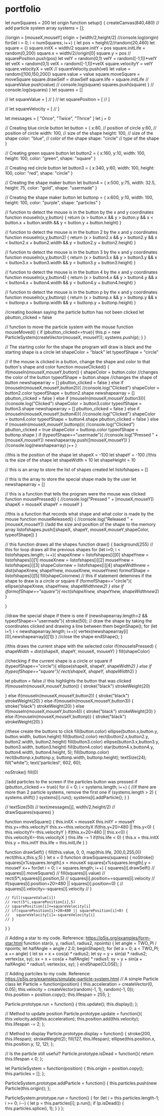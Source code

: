 # portfolio
let numSquares = 200
let origin
function setup() {
  createCanvas(840,480)
  // add particle system array
  systems = [];
  
  //origin = [mouseX,mouseY]
 origin = [width/2,height/2]
//console.log(origin)
  for(let i = 0; i < numSquares; i++) {
    let pos = height/2//random(20,460)
    let square = {}
    square.initX = width/2
    square.initY = pos
    square.initLife = random(0,200)
    square.x = width/2//origin[0]
    square.y = pos
    // squarePosition.push(pos)
    let velY = random(0,1)
    velY = random([-1,1])*velY
    let velX = random(0,1)
    velX = random([-1,1])*velX
    square.velocityY = velY
    square.velocityX = velX
    // squareVelocity.push(vel)
    let value = random([100,150,200])
    square.value = value
    square.moveSquare = moveSquare
    square.drawSelf = drawSelf
    square.life = square.initLife
    // squareValue.push(value)
    // console.log(square)
    squares.push(square)
  }
  // console.log(squares)
}
let squares = []

// let squareValue = [
// ]
// let squarePosition = [
// ]

// let squareVelocity = [
// ]

let messages = [
  "Once",
  "Twice",
  "Thrice"
]
let j = 0

// Creating blue circle button
let button = {
  x:80, // position of circle
  y:60, // position of circle
  width: 100, // size of the shape
  height: 100, // size of the shape
  color: "blue", // color of the shape
  shape: "circle" // type of the shape
}

// Creating green square button
let button2 = {
  x:160,
  y:10,
  width: 100,
  height: 100,
  color: "green",
  shape: "square"
}

// Creating red circle button
let button3 = {
  x:340, 
  y:60, 
  width: 100,
  height: 100,
  color: "red",
  shape: "circle"
}

// Creating the shape maker button
let button4 = {
  x:500, 
  y:75, 
  width: 32.5,
  height: 75,
  color: "gold",
  shape: "usermade"
}

// Creating the shape maker button
let buttonp = {
  x:600, 
  y:10, 
  width: 100,
  height: 100,
  color: "purple",
  shape: "particles"
}


// function to detect the mouse is in the button by the x and y coordinates
function mouseIn(x,y,button) {
  return (x > button.x
  && y > button.y
  && x < button.x + button.width
  && y < button.y + button.height)
}

// function to detect the mouse is in the button 2 by the x and y coordinates
function mouseIn(x,y,button2) {
  return (x > button2.x
  && y > button2.y
  && x < button2.x + button2.width
  && y < button2.y + button2.height)
}

// function to detect the mouse is in the button 3 by the x and y coordinates
function mouseIn(x,y,button3) {
  return (x > button3.x
  && y > button3.y
  && x < button3.x + button3.width
  && y < button3.y + button3.height)
}

// function to detect the mouse is in the button 4 by the x and y coordinates
function mouseIn(x,y,button4) {
  return (x > button4.x
  && y > button4.y
  && x < button4.x + button4.width
  && y < button4.y + button4.height)
}

// function to detect the mouse is in the button p by the x and y coordinates
function mouseIn(x,y,buttonp) {
  return (x > buttonp.x
  && y > buttonp.y
  && x < buttonp.x + buttonp.width
  && y < buttonp.y + buttonp.height)
}

//creating boolean saying the particle button has not been clicked
let pbutton_clicked = false

// function to move the particle system with the mouse
function mouseMoved() {
  if (pbutton_clicked==true){
  this.p = new ParticleSystem(createVector(mouseX, mouseY));
  systems.push(p);
  }
}

// The starting color for the shape the program will draw is black and the starting shape is a circle
let shapeColor = "black"
let typeofShape = "circle"

// if the mouse is clicked in a button, change the shape and color to that button's shape and color
function mouseClicked() {
  if(mouseIn(mouseX,mouseY,button)) {
  shapeColor = button.color //changes the color of the button
  typeofShape = button.shape //changes the shape of button
  newshapearray = []
  pbutton_clicked = false
  } 
  else if (mouseIn(mouseX,mouseY,button2)){
  //console.log("Clicked")
  shapeColor = button2.color
  typeofShape = button2.shape
  newshapearray = []
  pbutton_clicked = false
  } 
  else if (mouseIn(mouseX,mouseY,button3)){
  //console.log("Clicked")
  shapeColor = button3.color
  typeofShape = button3.shape
  newshapearray = []
  pbutton_clicked = false
  }
  else if (mouseIn(mouseX,mouseY,button4)){
    //console.log("Clicked")
    shapeColor = button4.color
    typeofShape = button4.shape
    pbutton_clicked = false
    }
  else if (mouseIn(mouseX,mouseY,buttonp)){
      //console.log("Clicked")
      pbutton_clicked = true
      shapeColor = buttonp.color
      typeofShape = buttonp.shape
      }
    if (typeofShape=="usermade"){
      //console.log("Pressed " + [mouseX,mouseY])
      newshapearray.push([mouseX,mouseY])
    }
   //console.log(newshapearray)
  j++
}

//this is the position of the shape
let shapeX = -100 
let shapeY = -100 
//this is the size of the shape
let shapeWidth = 10
let shapeHeight = 10

// this is an array to store the list of shapes created
let listofshapes = []

// this is the array to store the special shape made by the user
let newshapearray = []

// this is a function that tells the program were the mouse was clicked
function mousePressed() {
  //console.log("Pressed " + [mouseX,mouseY])
  shapeX = mouseX
  shapeY = mouseY
}

//this is a function that records what shape and what color is made by the mouse
function mouseReleased() {
  //console.log("Released " + [mouseX,mouseY])
  //add the size and position of the shape to the memory array
  listofshapes.push([shapeX, shapeY, mouseX,mouseY,shapeColor, typeofShape])
}

// this function draws all the shapes
function draw() {
  background(255)
  // this for loop draws all the previous shapes
  for (let i=0; i < listofshapes.length; i++){
    shapeXnew = listofshapes[i][0]
    shapeYnew = listofshapes[i][1]
    mouseXnew = listofshapes[i][2]
    mouseYnew = listofshapes[i][3]
    shapeColornew = listofshapes[i][4]
    shapeWidthnew = dist(shapeXnew, shapeYnew, mouseXnew, mouseYnew)
    formofShape = listofshapes[i][5]
    fill(shapeColornew)
    // this if statement detemines if the shape to draw is a circle or square
    if (formofShape=="circle"){
      ellipse(shapeXnew, shapeYnew, shapeWidthnew*2)
    } else if (formofShape=="square"){
      rect(shapeXnew, shapeYnew, shapeWidthnew*2)
    }
    
  }

  //draw the special shape if there is one
  if (newshapearray.length>2 && typeofShape=="usermade"){
    stroke(50);
    // draw the shape by taking the coordinates clicked and drawing a line between them
    beginShape();
    for (let i=1; i < newshapearray.length; i++){
      vertex(newshapearray[i][0],newshapearray[i][1])
    }
    //close the shape
    endShape();
}

  //this draws the current shape with the selected color
  if(mouseIsPressed) {
  shapeWidth = dist(shapeX, shapeY, mouseX, mouseY)
  }
  fill(shapeColor)

  //checking if the current shape is a circle or square
  if (typeofShape=="circle"){
    ellipse(shapeX, shapeY, shapeWidth*2)
  } else if (typeofShape=="square"){
    rect(shapeX, shapeY, shapeWidth*2)
  } 

  let pbutton = false
  // this highlights the button that was clicked
  if(mouseIn(mouseX,mouseY,button)) {
    stroke("black")
    strokeWeight(20)
    
  }
  else if(mouseIn(mouseX,mouseY,button2)) {
    stroke("black")
    strokeWeight(20)
  }
  else if(mouseIn(mouseX,mouseY,button3)) {
    stroke("black")
    strokeWeight(20)
  } 
  else if(mouseIn(mouseX,mouseY,button4)) {
    stroke("black")
    strokeWeight(20)
  }
  else if(mouseIn(mouseX,mouseY,buttonp)) {
    stroke("black")
    strokeWeight(20)
  }

  //these create the buttons to click
  fill(button.color)
  ellipse(button.x,button.y, button.width, button.height)
  fill(button2.color)
  rect(button2.x,button2.y, button2.width, button2.height)
  fill(button3.color)
  ellipse(button3.x,button3.y, button3.width, button3.height)
  fill(button4.color)
  star(button4.x,button4.y, button4.width, button4.height, 5);
  fill(buttonp.color)
  rect(buttonp.x,buttonp.y, buttonp.width, buttonp.height);
  textSize(24);
  fill("white");
  text('particles!', 602, 60);
  
  noStroke()
  fill(0)
  
  //add particles to the screen if the particles button was pressed
  if (pbutton_clicked == true){
  for (i = 0; i < systems.length; i++) {
    //if there are more than 2 particle systems, remove the first one
    if (systems.length > 2) {
      systems.shift()
    }
    systems[i].run();
    systems[i].addParticle();
  }
}

  // textSize(50)
  // text(messages[j], width/2,height/2)
  // drawSquares(squares)
}

function moveSquare() {
  this.initX = mouseX
  this.initY = mouseY
    this.y+=this.velocityY
    this.x+=this.velocityX
    if(this.y+20>480 || this.y<0) {
      this.velocityY=-this.velocityY
    }
    if(this.x+20>480 || this.x<0) {
      this.velocityX=-this.velocityX
    }
    this.life -= 1
    if(this.life < 0) {
      this.x = this.initX
      this.y = this.initY
      this.life = this.initLife
    }
}

function drawSelf() {
    fill(this.value, 0, 0, map(this.life, 200,0,255,0))
    rect(this.x,this.y,5)
}
let x = 0
function drawSquares(squares) {
  noStroke()
  squares[x%squares.length].x = mouseX
  squares[x%squares.length].y = mouseY
  x++
  for(let i = 0; i < squares.length; i++) {
    squares[i].drawSelf()
    // squares[i].moveSquare()
    // fill(squares[i].value)
    // rect(5*i,squares[i].position,5)
    // squares[i].position+=squares[i].velocity
    // if(squares[i].position+20>480 || squares[i].position<0) {
    //   squares[i].velocity=-squares[i].velocity
    // }

    // fill(squareValue[i])
    // rect(5*i,squarePosition[i],5)
    // squarePosition[i]+=squareVelocity[i]
    // if(squarePosition[i]+20>480 || squarePosition[i]<0) {
    //   squareVelocity[i]=-squareVelocity[i]
    // }
  }
}

// Adding a star to my code. Reference: https://p5js.org/examples/form-star.html
function star(x, y, radius1, radius2, npoints) {
  let angle = TWO_PI / npoints;
  let halfAngle = angle / 2.0;
  beginShape();
  for (let a = 0; a < TWO_PI; a += angle) {
    let sx = x + cos(a) * radius2;
    let sy = y + sin(a) * radius2;
    vertex(sx, sy);
    sx = x + cos(a + halfAngle) * radius1;
    sy = y + sin(a + halfAngle) * radius1;
    vertex(sx, sy);
  }
  endShape(CLOSE);
}

// Adding partciles to my code. Reference: https://p5js.org/examples/simulate-particle-system.html
// A simple Particle class
let Particle = function(position) {
  this.acceleration = createVector(0, 0.05);
  this.velocity = createVector(random(-1, 1), random(-1, 0));
  this.position = position.copy();
  this.lifespan = 255;
};

Particle.prototype.run = function() {
  this.update();
  this.display();
};

// Method to update position
Particle.prototype.update = function(){
  this.velocity.add(this.acceleration);
  this.position.add(this.velocity);
  this.lifespan -= 2;
};

// Method to display
Particle.prototype.display = function() {
  stroke(200, this.lifespan);
  strokeWeight(2);
  fill(127, this.lifespan);
  ellipse(this.position.x, this.position.y, 12, 12);
};

// Is the particle still useful?
Particle.prototype.isDead = function(){
  return this.lifespan < 0;
};

let ParticleSystem = function(position) {
  this.origin = position.copy();
  this.particles = [];
};

ParticleSystem.prototype.addParticle = function() {
  this.particles.push(new Particle(this.origin));
};

ParticleSystem.prototype.run = function() {
  for (let i = this.particles.length-1; i >= 0; i--) {
    let p = this.particles[i];
    p.run();
    if (p.isDead()) {
      this.particles.splice(i, 1);
    }
  }
};

